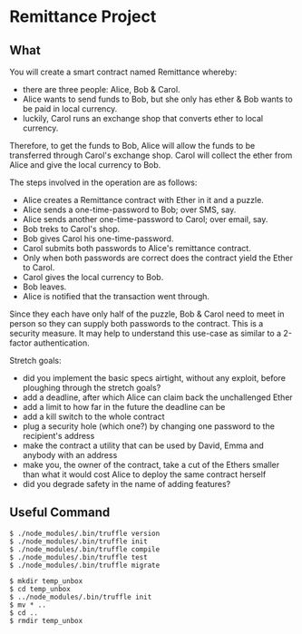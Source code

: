 # Remittance Project

## What

You will create a smart contract named Remittance whereby:

- there are three people: Alice, Bob & Carol.
- Alice wants to send funds to Bob, but she only has ether & Bob wants to be paid in local currency.
- luckily, Carol runs an exchange shop that converts ether to local currency.

Therefore, to get the funds to Bob, Alice will allow the funds to be transferred through Carol's exchange shop. Carol will collect the ether from Alice and give the local currency to Bob.

The steps involved in the operation are as follows:

- Alice creates a Remittance contract with Ether in it and a puzzle.
- Alice sends a one-time-password to Bob; over SMS, say.
- Alice sends another one-time-password to Carol; over email, say.
- Bob treks to Carol's shop.
- Bob gives Carol his one-time-password.
- Carol submits both passwords to Alice's remittance contract.
- Only when both passwords are correct does the contract yield the Ether to Carol.
- Carol gives the local currency to Bob.
- Bob leaves.
- Alice is notified that the transaction went through.

Since they each have only half of the puzzle, Bob & Carol need to meet in person so they can supply both passwords to the contract. This is a security measure. It may help to understand this use-case as similar to a 2-factor authentication.

Stretch goals:

- did you implement the basic specs airtight, without any exploit, before ploughing through the stretch goals?
- add a deadline, after which Alice can claim back the unchallenged Ether
- add a limit to how far in the future the deadline can be
- add a kill switch to the whole contract
- plug a security hole (which one?) by changing one password to the recipient's address
- make the contract a utility that can be used by David, Emma and anybody with an address
- make you, the owner of the contract, take a cut of the Ethers smaller than what it would cost Alice to deploy the same contract herself
- did you degrade safety in the name of adding features?

## Useful Command

```
$ ./node_modules/.bin/truffle version
$ ./node_modules/.bin/truffle init
$ ./node_modules/.bin/truffle compile
$ ./node_modules/.bin/truffle test
$ ./node_modules/.bin/truffle migrate
```

```
$ mkdir temp_unbox
$ cd temp_unbox
$ ../node_modules/.bin/truffle init
$ mv * ..
$ cd ..
$ rmdir temp_unbox
```
